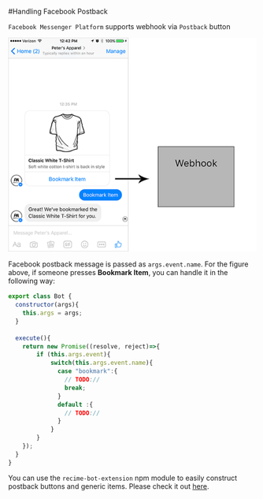 #Handling Facebook Postback


`Facebook Messenger Platform` supports webhook via `Postback` button


![](facebook-webhook.png)

Facebook postback message is passed as `args.event.name`. For the figure above, if someone presses **Bookmark Item**, you can handle it in the following way:

```javascript
export class Bot {
  constructor(args){
    this.args = args;
  }

  execute(){
    return new Promise((resolve, reject)=>{
        if (this.args.event){
            switch(this.args.event.name){
              case "bookmark":{
                // TODO://
                break;
              }
              default :{
                // TODO://
              }
            }
        }
    });
  }
}


```

You can use the `recime-bot-extension` npm module to easily construct postback buttons and generic items. Please check it out [here](resources.md).